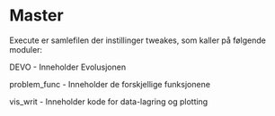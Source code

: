 # Master

Execute er samlefilen der instillinger tweakes, som kaller på følgende moduler:

DEVO - Inneholder Evolusjonen

problem_func - Inneholder de forskjellige funksjonene

vis_writ - Inneholder kode for data-lagring og plotting
